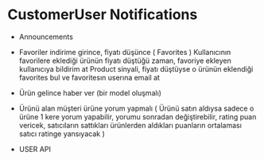 # CustomerUser Notifications
- Announcements
- Favoriler indirime girince, fiyatı düşünce ( Favorites )
Kullanıcının favorilere eklediği ürünün fiyatı düştüğü zaman, favoriye ekleyen kullanıcıya bildirim at
Product sinyali, fiyatı düştüyse o ürünün eklendiği favorites bul ve favoritesın userına email at
- Ürün gelince haber ver (bir model oluşmalı)
- Ürünü alan müşteri ürüne yorum yapmalı ( Ürünü satın aldıysa sadece o ürüne 1 kere yorum yapabilir, yorumu sonradan değiştirebilir, rating puan vericek, satıcıların sattıkları ürünlerden aldıkları puanların ortalaması satıcı ratinge yansıyacak )




- USER API